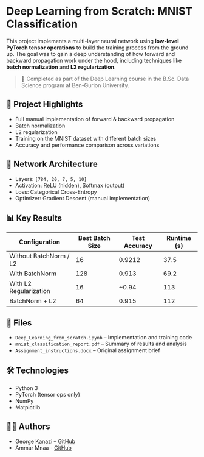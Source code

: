 # Deep Learning from Scratch: MNIST Classification

This project implements a multi-layer neural network using **low-level PyTorch tensor operations** to build the training process from the ground up. The goal was to gain a deep understanding of how forward and backward propagation work under the hood, including techniques like **batch normalization** and **L2 regularization**.

> 🧠 Completed as part of the Deep Learning course in the B.Sc. Data Science program at Ben-Gurion University.

## 📌 Project Highlights
- Full manual implementation of forward & backward propagation
- Batch normalization
- L2 regularization
- Training on the MNIST dataset with different batch sizes
- Accuracy and performance comparison across variations

## 🧠 Network Architecture
- Layers: `[784, 20, 7, 5, 10]`
- Activation: ReLU (hidden), Softmax (output)
- Loss: Categorical Cross-Entropy
- Optimizer: Gradient Descent (manual implementation)

## 📊 Key Results

| Configuration              | Best Batch Size | Test Accuracy | Runtime (s) |
|---------------------------|-----------------|---------------|-------------|
| Without BatchNorm / L2    | 16              | 0.9212        | 37.5        |
| With BatchNorm            | 128             | 0.913         | 69.2        |
| With L2 Regularization    | 16              | ~0.94         | 113         |
| BatchNorm + L2            | 64              | 0.915         | 112         |

## 📁 Files
- `Deep_Learning_from_scratch.ipynb` – Implementation and training code
- `mnist_classification_report.pdf` – Summary of results and analysis
- `Assignment_instructions.docx` – Original assignment brief

## 🛠 Technologies
- Python 3
- PyTorch (tensor ops only)
- NumPy
- Matplotlib

## 👨‍💻 Authors
- George Kanazi – [GitHub](https://github.com/GeorgeKanazi)
- Ammar Mnaa - [GitHub](https://github.com/AmarMnaa)
